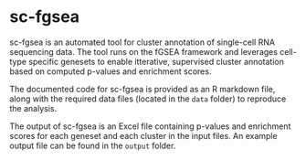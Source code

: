 # sc-fgsea

sc-fgsea is an automated tool for cluster annotation of single-cell RNA sequencing data. The tool runs on the fGSEA framework and leverages cell-type specific genesets to enable itterative, supervised cluster annotation based on computed p-values and enrichment scores.

The documented code for sc-fgsea is provided as an R markdown file, along with the required data files (located in the `data` folder) to reproduce the analysis.

The output of sc-fgsea is an Excel file containing p-values and enrichment scores for each geneset and each cluster in the input files. An example output file can be found in the `output` folder.

